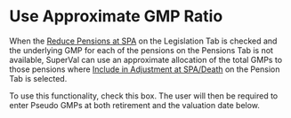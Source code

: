 # Use Approximate GMP Ratio

When the [Reduce Pensions at SPA](pensioners_basis+puprdn.md) on the
Legislation Tab is checked and the underlying GMP for each of the
pensions on the Pensions Tab is not available, SuperVal can use an
approximate allocation of the total GMPs to those pensions where
[Include in Adjustment at SPA/Death](pensioners_basis+gmpadj.md) on the
Pension Tab is selected.

To use this functionality, check this box. The user will then be
required to enter Pseudo GMPs at both retirement and the valuation date
below.
